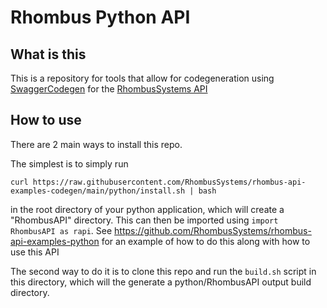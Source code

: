 # Rhombus Python API

## What is this

This is a repository for tools that allow for codegeneration using [SwaggerCodegen](https://github.com/swagger-api/swagger-codegen) for the [RhombusSystems API](https://apidocs.rhombussystems.com/reference)

## How to use

There are 2 main ways to install this repo. 

The simplest is to simply run 

`curl https://raw.githubusercontent.com/RhombusSystems/rhombus-api-examples-codegen/main/python/install.sh | bash`


in the root directory of your python application, which will create a "RhombusAPI" directory. This can then be imported using `import RhombusAPI as rapi`. See https://github.com/RhombusSystems/rhombus-api-examples-python for an example of how to do this along with how to use this API


The second way to do it is to clone this repo and run the `build.sh` script in this directory, which will the generate a python/RhombusAPI output build directory.
